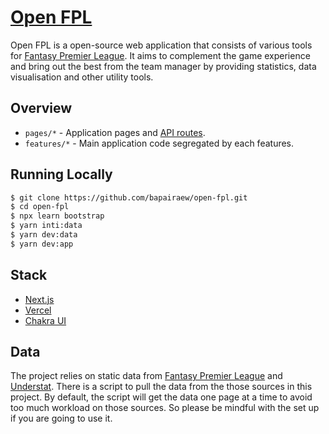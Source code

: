 # [Open FPL](https://www.openfpl.com/)

Open FPL is a open-source web application that consists of various tools for
[Fantasy Premier League](https://fantasy.premierleague.com/). It aims to
complement the game experience and bring out the best from the team manager by
providing statistics, data visualisation and other utility tools.

## Overview

- `pages/*` - Application pages and
  [API routes](https://nextjs.org/docs/api-routes/introduction).
- `features/*` - Main application code segregated by each features.

## Running Locally

```bash
$ git clone https://github.com/bapairaew/open-fpl.git
$ cd open-fpl
$ npx learn bootstrap
$ yarn inti:data
$ yarn dev:data
$ yarn dev:app
```

## Stack

- [Next.js](https://nextjs.org/)
- [Vercel](https://vercel.com)
- [Chakra UI](https://chakra-ui.com/)

## Data

The project relies on static data from
[Fantasy Premier League](https://fantasy.premierleague.com/) and
[Understat](https://understat.com/). There is a script to pull the data from the
those sources in this project. By default, the script will get the data one page
at a time to avoid too much workload on those sources. So please be mindful with
the set up if you are going to use it.
